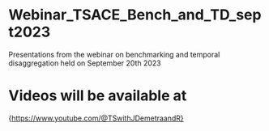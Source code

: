 # Webinar_TSACE_Bench_and_TD_sept2023
Presentations from the webinar on benchmarking and temporal disaggregation held on September 20th 2023

# Videos will be available at
{https://www.youtube.com/@TSwithJDemetraandR}
